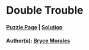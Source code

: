 # Double Trouble

#### [Puzzle Page](2.3-p.pdf) | [Solution](2.3.pdf)
#### Author(s): [Bryce Morales](../../../../search.html?q=Bryce+Morales)


